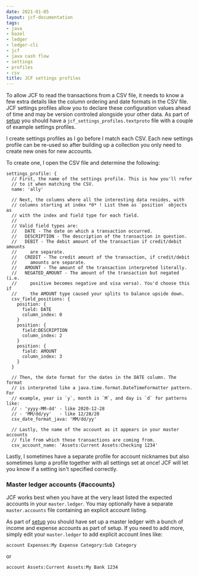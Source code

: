```yaml
---
date: 2021-01-05
layout: jcf-documentation
tags:
- java
- bazel
- ledger
- ledger-cli
- jcf
- java cash flow
- settings
- profiles
- csv
title: JCF settings profiles
---
```

To allow JCF to read the transactions from a CSV file, it needs to know a few extra details like the column ordering and date formats in the CSV file. JCF settings profiles allow you to declare these configuration values ahead of time and may be version controled alongside your other data. As part of [setup](/jcf/setup.html#create-the-repo) you should have a `jcf_settings_profiles.textproto` file with a couple of example settings profiles.

I create settings profiles as I go before I match each CSV. Each new settings profile can be re-used so after building up a collection you only need to create new ones for new accounts.

To create one, I open the CSV file and determine the following:

```
settings_profile: {
  // First, the name of the settings profile. This is how you'll refer
  // to it when matching the CSV.
  name: 'ally'

  // Next, the columns where all the interesting data resides, with
  // columns starting at index *0* ! List them as `position` objects as
  // with the index and field type for each field.
  //
  // Valid field types are:
  //   DATE - The date on which a transaction occurred.
  //   DESCRIPTION - The description of the transaction in question.
  //   DEBIT - The debit amount of the transaction if credit/debit amounts
  //     are separate.
  //   CREDIT - The credit amount of the transaction, if credit/debit
  //     amounts are separate.
  //   AMOUNT - The amount of the transaction interpreted literally.
  //   NEGATED_AMOUNT - The amount of the transaction but negated (i.e.
  //     positive becomes negative and visa versa). You'd choose this if
  //     the AMOUNT type caused your splits to balance upside down.
  csv_field_positions: {
    position: {
      field: DATE
      column_index: 0
    }
    position: {
      field:DESCRIPTION
      column_index: 2
    }
    position: {
      field: AMOUNT
      column_index: 3
    }
  }

  // Then, the date format for the dates in the DATE column. The format
  // is interpreted like a java.time.format.DateTimeFormatter pattern. For
  // example, year is `y`, month is `M`, and day is `d` for patterns like:
  // - 'yyyy-MM-dd' - like 2020-12-28
  // - 'MM/dd/yy'   - like 12/28/20
  csv_date_format_java: 'MM/dd/yy'

  // Lastly, the name of the account as it appears in your master accounts
  // file from which these transactions are coming from.
  csv_account_name: 'Assets:Current Assets:Checking 1234'
```

Lastly, I sometimes have a separate profile for account nicknames but also sometimes lump a profile together with all settings set at once! JCF will let you know if a setting isn't specified correctly.

### Master ledger accounts {#accounts}

JCF works best when you have at the very least listed the expected accounts in your `master.ledger`. You may optionally have a separate `master.accounts` file containing an explicit account listing.

As part of [setup](/jcf/setup.html#create-the-repo) you should have set up a master ledger with a bunch of income and expense accounts as part of setup. If you need to add more, simply edit your `master.ledger` to add explicit account lines like:

```
account Expenses:My Expense Category:Sub Category 
```

or

```
account Assets:Current Assets:My Bank 1234
```

